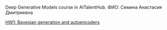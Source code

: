Deep Generative Models course in AITalentHub.
ФИО: Семина Анастасия Дмитриевна

[HW1: Bayesian generation and autoencoders](https://github.com/sad-bkt/deep_generative_models_course/tree/hw1/HW1)
